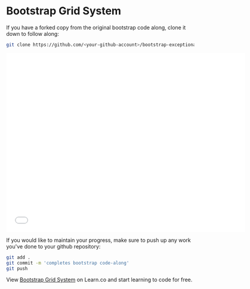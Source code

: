 # Bootstrap Grid System

If you have a forked copy from the original bootstrap code along, clone it down to follow along:

```sh
git clone https://github.com/<your-github-account>/bootstrap-exceptional-realty
```

<iframe width="640" height="480" src="//www.youtube.com/embed/3RqaVBTthuk?rel=0&modestbranding=1" frameborder="0" allowfullscreen></iframe>

If you would like to maintain your progress, make sure to push up any work you've done to your github
repository:

```sh
git add .
git commit -m 'completes bootstrap code-along'
git push
```

<p data-visibility='hidden'>View <a href='https://learn.co/lessons/bootstrap-grid-system' title='Bootstrap Grid System'>Bootstrap Grid System</a> on Learn.co and start learning to code for free.</p>
